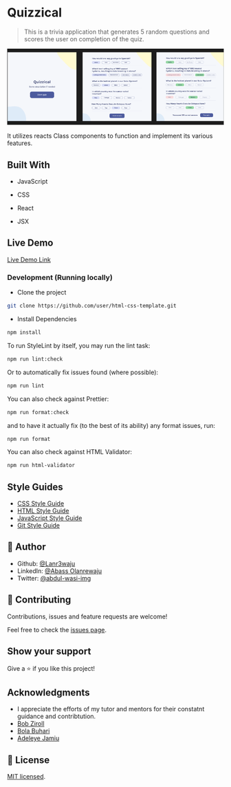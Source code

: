 # Quizzical

> This is a trivia application that generates 5 random questions and scores the user on completion of the quiz.

![screenshot](./src/images/preview.png)

It utilizes reacts Class components to function and implement its various features.

## Built With

- JavaScript

- CSS

- React
- JSX

## Live Demo

[Live Demo Link](https://quizzikal-by-lanr3waju.netlify.app/)

### Development (Running locally)

- Clone the project

```bash
git clone https://github.com/user/html-css-template.git

```

- Install Dependencies

```bash
npm install
```

To run StyleLint by itself, you may run the lint task:

```bash
npm run lint:check
```

Or to automatically fix issues found (where possible):

```bash
npm run lint
```

You can also check against Prettier:

```bash
npm run format:check
```

and to have it actually fix (to the best of its ability) any format issues, run:

```bash
npm run format
```

You can also check against HTML Validator:

```bash
npm run html-validator
```

## Style Guides

- [CSS Style Guide](http://udacity.github.io/frontend-nanodegree-styleguide/css.html)
- [HTML Style Guide](http://udacity.github.io/frontend-nanodegree-styleguide/index.html)
- [JavaScript Style Guide](http://udacity.github.io/frontend-nanodegree-styleguide/javascript.html)
- [Git Style Guide](https://udacity.github.io/git-styleguide/)

## 👤 Author

- Github: [@Lanr3waju](https://github.com/Lanr3waju)
- LinkedIn: [@Abass Olanrewaju](https://www.linkedin.com/in/lanr3waju/)
- Twitter: [@abdul-wasi-img](https://twitter.com/abdul_wasi_img)

## 🤝 Contributing

Contributions, issues and feature requests are welcome!

Feel free to check the [issues page](../../issues).

## Show your support

Give a ⭐️ if you like this project!

## Acknowledgments

- I appreciate the efforts of my tutor and mentors for their constatnt guidance and contribtution.
- [Bob Ziroll](http://linkedin.com/in/bobziroll)
- [Bola Buhari](http://github.com/bolah2009)
- [Adeleye Jamiu](https://github.com/adejam)

## 📝 License

[MIT licensed](./LICENSE).
